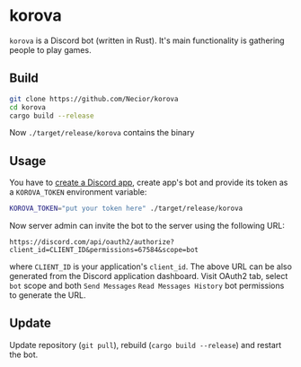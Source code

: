 # korova

`korova` is a Discord bot (written in Rust). It's main functionality is gathering people to play games.

## Build

```bash
git clone https://github.com/Necior/korova
cd korova
cargo build --release
```

Now `./target/release/korova` contains the binary

## Usage

You have to [create a Discord app](https://discord.com/developers/applications), create app's bot and provide its token as a `KOROVA_TOKEN` environment variable:

```bash
KOROVA_TOKEN="put your token here" ./target/release/korova
```

Now server admin can invite the bot to the server using the following URL:

```
https://discord.com/api/oauth2/authorize?client_id=CLIENT_ID&permissions=67584&scope=bot
```

where `CLIENT_ID` is your application's `client_id`.
The above URL can be also generated from the Discord application dashboard.
Visit OAuth2 tab, select `bot` scope and both `Send Messages` `Read Messages History` bot permissions to generate the URL.

## Update

Update repository (`git pull`), rebuild (`cargo build --release`) and restart the bot.

